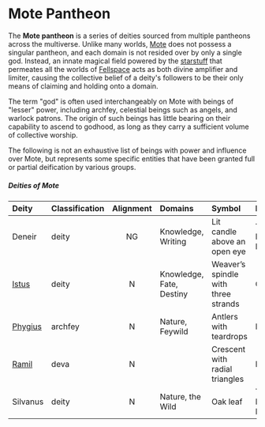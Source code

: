 # Mote Pantheon

The **Mote pantheon** is a series of deities sourced from multiple pantheons across the multiverse. Unlike many worlds, [Mote](../mote/mote.md) does not possess a singular pantheon, and each domain is not resided over by only a single god. Instead, an innate magical field powered by the [starstuff](../artifacts/starstuff.md) that permeates all the worlds of [Fellspace](../astronomy/fellspace.md) acts as both divine amplifier and limiter, causing the collective belief of a deity's followers to be their only means of claiming and holding onto a domain.

The term "god" is often used interchangeably on Mote with beings of "lesser" power, including archfey, celestial beings such as angels, and warlock patrons. The origin of such beings has little bearing on their capability to ascend to godhood, as long as they carry a sufficient volume of collective worship.

The following is not an exhaustive list of beings with power and influence over Mote, but represents some specific entities that have been granted full or partial deification by various groups.

##### Deities of Mote
|  Deity | Classification | Alignment | Domains | Symbol | Pantheon |
|:-------|:-|:---------:|:--------|:-------|:-|
| Deneir | deity | NG | Knowledge, Writing | Lit candle above an open eye | The Forgotten Realms |
| [Istus](istus.md) | deity | N | Knowledge, Fate, Destiny | Weaver’s spindle with three strands | Greyhawk |
| [Phygius](phygius.md) | archfey | N | Nature, Feywild | Antlers with teardrops | Mote |
| [Ramil](ramil.md) | deva | N | | Crescent with radial triangles | Mote |
| Silvanus | deity | N | Nature, the Wild | Oak leaf | The Forgotten Realms |
